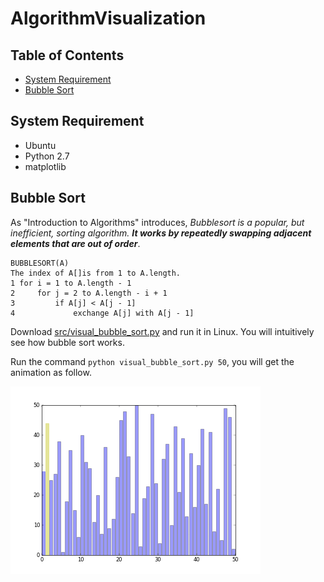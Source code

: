 # AlgorithmVisualization

## Table of Contents

- [System Requirement](https://github.com/heray1990/AlgorithmVisualization#system-requirement)
- [Bubble Sort](https://github.com/heray1990/AlgorithmVisualization#bubble-sort)

## System Requirement

- Ubuntu
- Python 2.7
- matplotlib

## Bubble Sort

As "Introduction to Algorithms" introduces, _Bubblesort is a popular, but inefficient, sorting algorithm. **It works by repeatedly swapping adjacent elements that are out of order**_.

```
BUBBLESORT(A)
The index of A[]is from 1 to A.length.
1 for i = 1 to A.length - 1
2     for j = 2 to A.length - i + 1
3         if A[j] < A[j - 1]
4             exchange A[j] with A[j - 1]
```

Download [src/visual_bubble_sort.py](https://github.com/heray1990/AlgorithmVisualization/blob/master/src/visual_bubble_sort.py) and run it in Linux. You will intuitively see how bubble sort works.

Run the command `python visual_bubble_sort.py 50`, you will get the animation as follow.

![bubble_sort_50samples_fps20_dpi50](https://raw.githubusercontent.com/heray1990/AlgorithmVisualization/master/images/bubble_sort_50samples_fps30_dpi50.gif)
